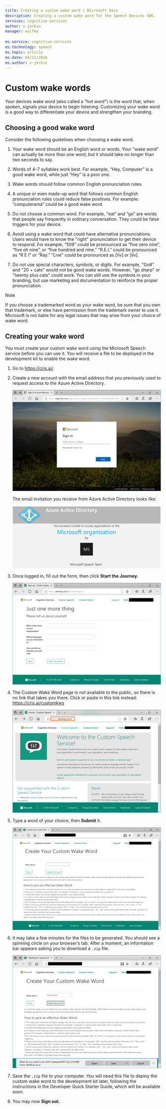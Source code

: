 ```yaml
---
title: Creating a custom wake word | Microsoft Docs
description: Creating a custom wake word for the Speech Devices SDK.
services: cognitive-services
author: v-jerkin
manager: wolfma

ms.service: cognitive-services
ms.technology: speech
ms.topic: article
ms.date: 04/11/2018
ms.author: v-jerkin
---
```

# Custom wake words

Your devices wake word (also called a "hot word") is the word that, when spoken, signals your device to begin listening. Customizing your wake word is a good way to differentiate your device and strengthen your branding.

## Choosing a good wake word

Consider the following guidelines when choosing a wake word.

1. Your wake word should be an English word or words. Your "wake word" can actually be more than one word, but it should take no longer than two seconds to say.

1. Words of 4–7 syllables work best. For example, “Hey, Computer” is a good wake word, while just “Hey” is a poor one.

1. Wake words should follow common English pronunciation rules.

1. A unique or even made-up word that follows common English pronunciation rules could reduce false positives. For example: “computerama” could be a good wake word.

1. Do not choose a common word. For example, "eat“ and “go” are words that people say frequently in ordinary conversation. They could be false triggers for your device.

1. Avoid using a wake word that could have alternative pronunciations. Users would have to know the "right" pronunciation to get their device to respond. For example, “509” could be pronounced as “five zero nine”, “five oh nine”, or “five hundred and nine.” “R.E.I.” could be pronounced as “R E I” or “Ray.” “Live” could be pronounced as [līv] or [liv].

1. Do not use special characters, symbols, or digits. For example, "Go#" and "20 + cats" would not be good wake words. However, "go sharp" or "twenty plus cats" could work. You can still use the symbols in your branding, but use marketing and documentation to reinforce the proper pronunciation.

> [!NOTE]
> If you choose a trademarked word as your wake word, be sure that you own that trademark, or else have permission from the trademark owner to use it. Microsoft is not liable for any legal issues that may arise from your choice of wake word.

## Creating your wake word

You must create your custom wake word using the Microsoft Speech service before you can use it. You will receive a file to be deployed in the development kit to enable the wake word.

1. Go to https://cris.ai/.

2. Create a new account with the email address that you previously used to request access to the Azure Active Directory.<p>![create new account](Images/speech-devices-sdk/wake-word-1.png)<p>The email invitation you receive from Azure Active Directory looks like:<p>![create new account](Images/speech-devices-sdk/wake-word-2.png)
 
3.	Once logged in, fill out the form, then click **Start the Journey.**<p>![succellfully logged in](Images/speech-devices-sdk/wake-word-3.png)
 
4. The Custom Wake Word page is not available to the public, so there is no link that takes you there. Click or paste in this link instead: https://cris.ai/customkws<p>![hidden page](Images/speech-devices-sdk/wake-word-4.png)
 
6. Type a word of your choice, then **Submit** it.<p>![enter your wake word](Images/speech-devices-sdk/wake-word-5.png)
 
7. It may take a few minutes for the files to be generated. You should see a spinning circle on your browser’s tab. After a moment, an information bar appears asking you to download a `.zip` file.<p>![receiving .zip file](Images/speech-devices-sdk/wake-word-6.png)

8. Save the `.zip` file to your computer. You will need this file to deploy the custom wake word to the development kit later, following the instructions in the Developer Quick Starter Guide, which will be available soon.

9. You may now **Sign out.**
